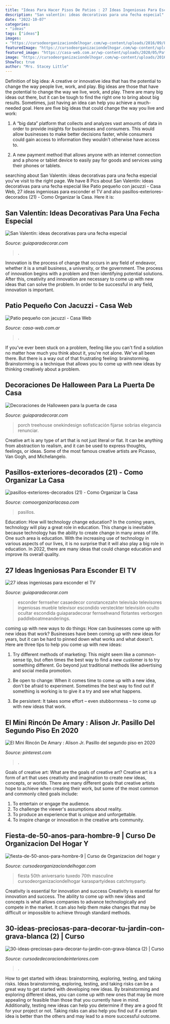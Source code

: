 ```yaml
---
title: "Ideas Para Hacer Pisos De Patios : 27 Ideas Ingeniosas Para Esconder El Tv"
description: "San valentín: ideas decorativas para una fecha especial"
date: "2022-10-07"
categories:
- "ideas"
tags: ["ideas"]
images:
- "https://cursodeorganizaciondelhogar.com/wp-content/uploads/2016/09/Fiesta-de-50-años-para-hombre-9.jpg"
featuredImage: "https://cursodeorganizaciondelhogar.com/wp-content/uploads/2016/09/Fiesta-de-50-años-para-hombre-9.jpg"
featured_image: "https://casa-web.com.ar/wp-content/uploads/2020/05/Patio-pequeño-con-jacuzzi-450x600.jpg"
image: "https://cursodeorganizaciondelhogar.com/wp-content/uploads/2016/09/Fiesta-de-50-años-para-hombre-9.jpg"
ShowToc: true
author: "Mrs. Stacey Little"
---
```



Definition of big idea: A creative or innovative idea that has the potential to change the way people live, work, and play.
Big ideas are those that have the potential to change the way we live, work, and play. There are many big ideas out there, but it can be tough to find the right one to bring about big results. Sometimes, just having an idea can help you achieve a much-needed goal. Here are five big ideas that could change the way you live and work: 
1. A “big data” platform that collects and analyzes vast amounts of data in order to provide insights for businesses and consumers. This would allow businesses to make better decisions faster, while consumers could gain access to information they wouldn’t otherwise have access to.

2. A new payment method that allows anyone with an internet connection and a phone or tablet device to easily pay for goods and services using their phones or tablets.

	

		
searching about San Valentín: ideas decorativas para una fecha especial you've visit to the right page. We have 8 Pics about San Valentín: ideas decorativas para una fecha especial like Patio pequeño con jacuzzi - Casa Web, 27 ideas ingeniosas para esconder el TV and also pasillos-exteriores-decorados (21) - Como Organizar la Casa. Here it is:
		
    
## San Valentín: Ideas Decorativas Para Una Fecha Especial

<img loading=lazy src="http://www.guiaparadecorar.com/wp-content/uploads/2015/02/san-valentin-11.jpg" onerror="this.onerror=null;this.src='https://tse3.mm.bing.net/th?id=OIP.Qb0tDzmaq_kVqPa2Y7o08wHaLG&amp;pid=15.1';" alt="San Valentín: ideas decorativas para una fecha especial">

_Source: guiaparadecorar.com_

>. 

	

Innovation is the process of change that occurs in any field of endeavor, whether it is a small business, a university, or the government. The process of innovation begins with a problem and then identifying potential solutions. After this, creativity and innovation are necessary to come up with new ideas that can solve the problem. In order to be successful in any field, innovation is important.

    
## Patio Pequeño Con Jacuzzi - Casa Web

<img loading=lazy src="https://casa-web.com.ar/wp-content/uploads/2020/05/Patio-pequeño-con-jacuzzi-450x600.jpg" onerror="this.onerror=null;this.src='https://tse2.mm.bing.net/th?id=OIP.f8RV4xIy2a6zOEYN7v2bOwAAAA&amp;pid=15.1';" alt="Patio pequeño con jacuzzi - Casa Web">

_Source: casa-web.com.ar_

>. 

	

If you've ever been stuck on a problem, feeling like you can't find a solution no matter how much you think about it, you're not alone. We've all been there. But there is a way out of that frustrating feeling: brainstorming. Brainstorming is a technique that allows you to come up with new ideas by thinking creatively about a problem.

    
## Decoraciones De Halloween Para La Puerta De Casa

<img loading=lazy src="http://www.guiaparadecorar.com/wp-content/uploads/2015/10/decoraciones-de-halloween-para-la-puerta-de-casa-12.jpg" onerror="this.onerror=null;this.src='https://tse1.mm.bing.net/th?id=OIP.isVM_yER2x68fjqsjYr-9wHaJ4&amp;pid=15.1';" alt="Decoraciones de Halloween para la puerta de casa">

_Source: guiaparadecorar.com_

>porch treehouse onekindesign sofisticación fijarse sobrias elegancia renunciar. 

	

Creative art is any type of art that is not just literal or flat. It can be anything from abstraction to realism, and it can be used to express thoughts, feelings, or ideas. Some of the most famous creative artists are Picasso, Van Gogh, and Michelangelo.

    
## Pasillos-exteriores-decorados (21) - Como Organizar La Casa

<img loading=lazy src="https://comoorganizarlacasa.com/wp-content/uploads/2017/08/pasillos-exteriores-decorados-21.jpg" onerror="this.onerror=null;this.src='https://tse2.mm.bing.net/th?id=OIP.61TyUQlCJ7ORvmnzmTk6rgHaJ4&amp;pid=15.1';" alt="pasillos-exteriores-decorados (21) - Como Organizar la Casa">

_Source: comoorganizarlacasa.com_

>pasillos. 

	

Education: How will technology change education?
In the coming years, technology will play a great role in education. This change is inevitable because technology has the ability to create change in many areas of life. One such area is education. With the increasing use of technology in various aspects of our lives, it is no surprise that it will also play a big role in education. In 2022, there are many ideas that could change education and improve its overall quality.

    
## 27 Ideas Ingeniosas Para Esconder El TV

<img loading=lazy src="http://www.guiaparadecorar.com/wp-content/uploads/2017/12/esconder-tv-deco-8.jpg" onerror="this.onerror=null;this.src='https://tse3.mm.bing.net/th?id=OIP.Oq35w5saoZjln48lxtOw0gHaLA&amp;pid=15.1';" alt="27 ideas ingeniosas para esconder el TV">

_Source: guiaparadecorar.com_

>esconder fernseher casaedecor constancezahn televisão televisores ingeniosas mueble televisor escondido versteckter televisión oculto ocultar escondida guiaparadecorar fernsehwand flotantes verborgen paddleboatmeanderings. 

	

coming up with new ways to do things: How can businesses come up with new ideas that work?
Businesses have been coming up with new ideas for years, but it can be hard to pinned down what works and what doesn't. Here are three tips to help you come up with new ideas: 
1. Try different methods of marketing: This might seem like a common-sense tip, but often times the best way to find a new customer is to try something different. Go beyond just traditional methods like advertising and social media promotion. 

2. Be open to change: When it comes time to come up with a new idea, don't be afraid to experiment. Sometimes the best way to find out if something is working is to give it a try and see what happens. 

3. Be persistent: It takes some effort – even stubbornness – to come up with new ideas that work.

    
## El Mini Rincón De Amary : Alison Jr. Pasillo Del Segundo Piso En 2020

<img loading=lazy src="https://i.pinimg.com/736x/7c/cd/cc/7ccdccbc27e80d5dccdb122e3599f0be.jpg" onerror="this.onerror=null;this.src='https://tse3.mm.bing.net/th?id=OIP.qZm21MSQyjmzZw4BEiYQdgHaJ4&amp;pid=15.1';" alt="El Mini Rincón De Amary : Alison Jr. Pasillo del segundo piso en 2020">

_Source: pinterest.com_

>. 

	

Goals of creative art: What are the goals of creative art?
Creative art is a form of art that uses creativity and imagination to create new ideas, concepts, or worlds. There are many different goals that creative artists hope to achieve when creating their work, but some of the most common and commonly cited goals include: 
1. To entertain or engage the audience.
2. To challenge the viewer's assumptions about reality.
3. To produce an experience that is unique and unforgettable.
4. To inspire change or innovation in the creative arts community.

    
## Fiesta-de-50-anos-para-hombre-9 | Curso De Organizacion Del Hogar Y

<img loading=lazy src="https://cursodeorganizaciondelhogar.com/wp-content/uploads/2016/09/Fiesta-de-50-años-para-hombre-9.jpg" onerror="this.onerror=null;this.src='https://tse1.mm.bing.net/th?id=OIP.to9XHoIouTUWLlxG9SKDagHaJ3&amp;pid=15.1';" alt="fiesta-de-50-anos-para-hombre-9 | Curso de Organizacion del hogar y">

_Source: cursodeorganizaciondelhogar.com_

>fiesta 50th aniversario tuxedo 70th masculine cursodeorganizaciondelhogar karaspartyideas catchmyparty. 

	

Creativity is essential for innovation and success
Creativity is essential for innovation and success. The ability to come up with new ideas and concepts is what allows companies to advance technologically and compete in the market. It can also help them make changes that may be difficult or impossible to achieve through standard methods.

    
## 30-ideas-preciosas-para-decorar-tu-jardin-con-grava-blanca (2) | Curso

<img loading=lazy src="https://cursodedecoraciondeinteriores.com/wp-content/uploads/2017/09/30-ideas-preciosas-para-decorar-tu-jardin-con-grava-blanca-2.jpg" onerror="this.onerror=null;this.src='https://tse1.mm.bing.net/th?id=OIP.EBNTgfSeQ-7gPUoN5_qN2AAAAA&amp;pid=15.1';" alt="30-ideas-preciosas-para-decorar-tu-jardin-con-grava-blanca (2) | Curso">

_Source: cursodedecoraciondeinteriores.com_

>. 

	

How to get started with ideas: brainstorming, exploring, testing, and taking risks.
Ideas brainstorming, exploring, testing, and taking risks can be a great way to get started with developing new ideas. By brainstorming and exploring different ideas, you can come up with new ones that may be more appealing or feasible than those that you currently have in mind. Additionally, testing new ideas can help you determine if they are a good fit for your project or not. Taking risks can also help you find out if a certain idea is better than the others and may lead to a more successful outcome.

